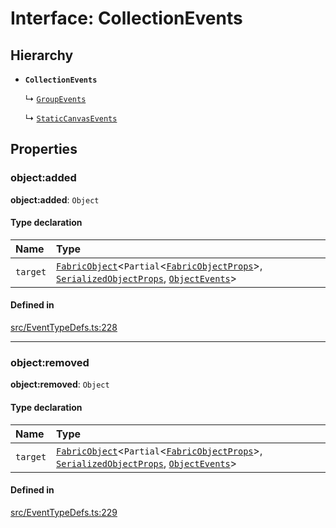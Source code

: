 # Interface: CollectionEvents

## Hierarchy

- **`CollectionEvents`**

  ↳ [`GroupEvents`](/apidocs/interfaces/GroupEvents.md)

  ↳ [`StaticCanvasEvents`](/apidocs/interfaces/StaticCanvasEvents.md)

## Properties

### object:added

 **object:added**: `Object`

#### Type declaration

| Name | Type |
| :------ | :------ |
| `target` | [`FabricObject`](/apidocs/classes/FabricObject.md)\<`Partial`\<[`FabricObjectProps`](/apidocs/interfaces/FabricObjectProps.md)\>, [`SerializedObjectProps`](/apidocs/interfaces/SerializedObjectProps.md), [`ObjectEvents`](/apidocs/interfaces/ObjectEvents.md)\> |

#### Defined in

[src/EventTypeDefs.ts:228](https://github.com/fabricjs/fabric.js/blob/b24e8cbdf/src/EventTypeDefs.ts#L228)

___

### object:removed

 **object:removed**: `Object`

#### Type declaration

| Name | Type |
| :------ | :------ |
| `target` | [`FabricObject`](/apidocs/classes/FabricObject.md)\<`Partial`\<[`FabricObjectProps`](/apidocs/interfaces/FabricObjectProps.md)\>, [`SerializedObjectProps`](/apidocs/interfaces/SerializedObjectProps.md), [`ObjectEvents`](/apidocs/interfaces/ObjectEvents.md)\> |

#### Defined in

[src/EventTypeDefs.ts:229](https://github.com/fabricjs/fabric.js/blob/b24e8cbdf/src/EventTypeDefs.ts#L229)
